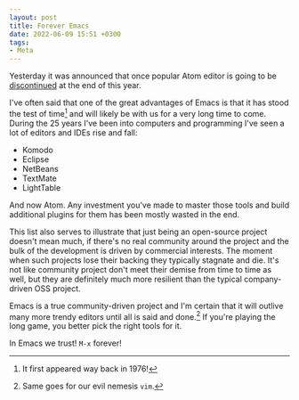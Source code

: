 ```yaml
---
layout: post
title: Forever Emacs
date: 2022-06-09 15:51 +0300
tags:
- Meta
---
```


Yesterday it was announced that once popular Atom editor is going to be
[discontinued](https://github.blog/2022-06-08-sunsetting-atom/) at the end of this year.

I've often said that one of the great advantages of Emacs is that it has stood the test of time[^1] and will likely be with us for a very long time to come. During the 25 years I've been into computers and programming I've seen a lot of editors and IDEs rise and fall:

- Komodo
- Eclipse
- NetBeans
- TextMate
- LightTable

And now Atom. Any investment you've made to master those tools and build additional plugins for them has been mostly wasted in the end.

This list also serves to illustrate that just being an open-source project doesn't mean much, if there's no real community around the project and the bulk of the development is driven by commercial interests. The moment when such projects lose their backing they typically stagnate and die. It's not like community project don't meet their demise from time to time as well, but they are definitely much more resilient than the typical company-driven OSS project.

Emacs is a true community-driven project and I'm certain that it will outlive many more trendy editors until all is said and done.[^2] If you're playing the long game, you better pick the right tools for it.

In Emacs we trust! `M-x` forever!

[^1]: It first appeared way back in 1976!
[^2]: Same goes for our evil nemesis `vim`.
